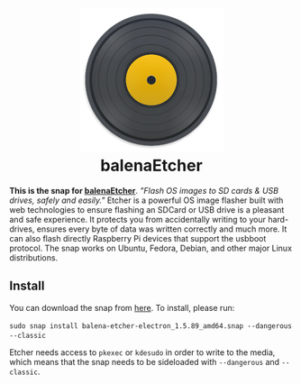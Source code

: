 <div align="center">
<h1 align="center">
  <img src="https://raw.githubusercontent.com/balena-io/etcher/master/assets/icon.png" alt="balenaEtcher">
  <br />
  balenaEtcher
</h1>
</div>

<b>This is the snap for [balenaEtcher](https://github.com/balena-io/etcher)</b>. <i>"Flash OS images to SD cards & USB drives, safely and easily."</i> 
Etcher is a powerful OS image flasher built with web technologies 
to ensure flashing an SDCard or USB drive is a pleasant and safe experience.
It protects you from accidentally writing to your hard-drives, ensures every byte of
data was written correctly and much more. It can also flash directly Raspberry Pi
devices that support the usbboot protocol. 
The snap works on Ubuntu, Fedora, Debian, and other major Linux
distributions.

## Install

You can download the snap from [here](https://github.com/gantonayde/balena-etcher-electron/releases/download/v1.5.89-beta-snap/balena-etcher-electron_1.5.89_amd64.snap).
To install, please run:

`sudo snap install balena-etcher-electron_1.5.89_amd64.snap --dangerous --classic`

Etcher needs access to `pkexec` or `kdesudo` in order to write to the media, which means that the snap needs to be sideloaded with `--dangerous` and `--classic`.
